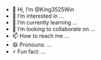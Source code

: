 - 👋 Hi, I’m @King3525Win
- 👀 I’m interested in ...
- 🌱 I’m currently learning ...
- 💞️ I’m looking to collaborate on ...
- 📫 How to reach me ...
- 😄 Pronouns: ...
- ⚡ Fun fact: ...

<!---
King3525Win/King3525Win is a ✨ special ✨ repository because its `README.md` (this file) appears on your GitHub profile.
You can click the Preview link to take a look at your changes.
--->
